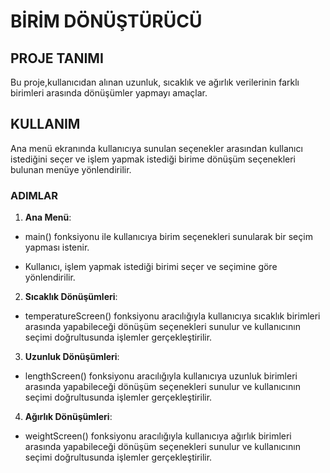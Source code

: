 # BİRİM DÖNÜŞTÜRÜCÜ

## PROJE TANIMI

Bu proje,kullanıcıdan alınan uzunluk, sıcaklık ve ağırlık verilerinin farklı birimleri arasında dönüşümler yapmayı amaçlar.

## KULLANIM

Ana menü ekranında kullanıcıya sunulan seçenekler arasından kullanıcı istediğini seçer ve işlem yapmak istediği birime dönüşüm seçenekleri bulunan menüye yönlendirilir.

### ADIMLAR

1. **Ana Menü**:

- main() fonksiyonu ile kullanıcıya birim seçenekleri sunularak bir seçim yapması istenir.

- Kullanıcı, işlem yapmak istediği birimi seçer ve seçimine göre yönlendirilir.

2. **Sıcaklık Dönüşümleri**:

- temperatureScreen() fonksiyonu aracılığıyla kullanıcıya sıcaklık birimleri arasında yapabileceği dönüşüm seçenekleri sunulur ve kullanıcının seçimi doğrultusunda işlemler gerçekleştirilir.

3. **Uzunluk Dönüşümleri**:

- lengthScreen() fonksiyonu aracılığıyla kullanıcıya uzunluk birimleri arasında yapabileceği dönüşüm seçenekleri sunulur ve kullanıcının seçimi doğrultusunda işlemler gerçekleştirilir.

4. **Ağırlık Dönüşümleri**:

- weightScreen() fonksiyonu aracılığıyla kullanıcıya ağırlık birimleri arasında yapabileceği dönüşüm seçenekleri sunulur ve kullanıcının seçimi doğrultusunda işlemler gerçekleştirilir.
